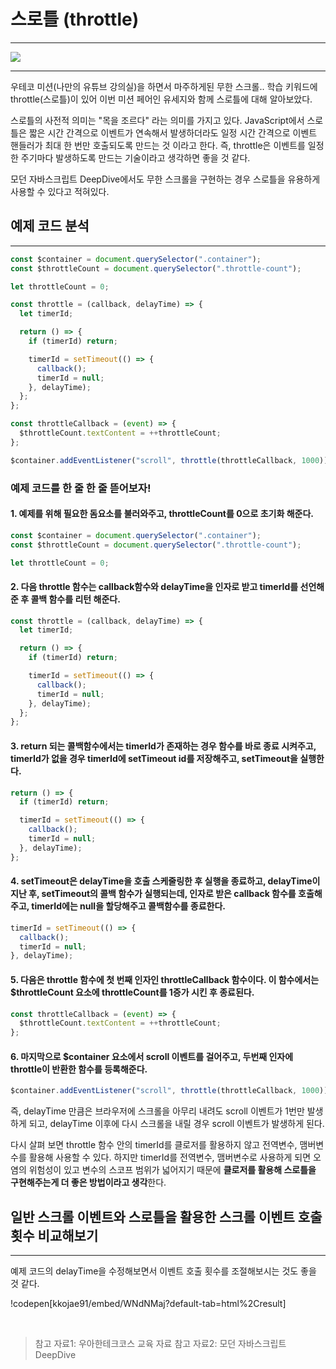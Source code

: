 # 스로틀 (throttle)

---

![](https://images.velog.io/images/kkojae91/post/48ade934-82fe-436d-a376-3269b05f8d59/js%E1%84%91%E1%85%AD%E1%84%8C%E1%85%B5-001.jpg)

---

우테코 미션(나만의 유튜브 강의실)을 하면서 마주하게된 무한 스크롤..
학습 키워드에 throttle(스로틀)이 있어 이번 미션 페어인 유세지와 함께 스로틀에 대해 알아보았다.

스로틀의 사전적 의미는 "목을 조르다" 라는 의미를 가지고 있다.
JavaScript에서 스로틀은 짧은 시간 간격으로 이벤트가 연속해서 발생하더라도 일정 시간 간격으로 이벤트 핸들러가 최대 한 번만 호출되도록 만드는 것 이라고 한다.
즉, throttle은 이벤트를 일정한 주기마다 발생하도록 만드는 기술이라고 생각하면 좋을 것 같다.

모던 자바스크립트 DeepDive에서도 무한 스크롤을 구현하는 경우 스로틀을 유용하게 사용할 수 있다고 적혀있다.

## 예제 코드 분석

---

```js
const $container = document.querySelector(".container");
const $throttleCount = document.querySelector(".throttle-count");

let throttleCount = 0;

const throttle = (callback, delayTime) => {
  let timerId;

  return () => {
    if (timerId) return;

    timerId = setTimeout(() => {
      callback();
      timerId = null;
    }, delayTime);
  };
};

const throttleCallback = (event) => {
  $throttleCount.textContent = ++throttleCount;
};

$container.addEventListener("scroll", throttle(throttleCallback, 1000));
```

### 예제 코드를 한 줄 한 줄 뜯어보자!

#### 1. 예제를 위해 필요한 돔요소를 불러와주고, throttleCount를 0으로 초기화 해준다.

```js
const $container = document.querySelector(".container");
const $throttleCount = document.querySelector(".throttle-count");

let throttleCount = 0;
```

#### 2. 다음 throttle 함수는 callback함수와 delayTime을 인자로 받고 timerId를 선언해준 후 콜백 함수를 리턴 해준다.

```js
const throttle = (callback, delayTime) => {
  let timerId;

  return () => {
    if (timerId) return;

    timerId = setTimeout(() => {
      callback();
      timerId = null;
    }, delayTime);
  };
};
```

#### 3. return 되는 콜백함수에서는 timerId가 존재하는 경우 함수를 바로 종료 시켜주고, timerId가 없을 경우 timerId에 setTimeout id를 저장해주고, setTimeout을 실행한다.

```js
return () => {
  if (timerId) return;

  timerId = setTimeout(() => {
    callback();
    timerId = null;
  }, delayTime);
};
```

#### 4. setTimeout은 delayTime을 호출 스케줄링한 후 실행을 종료하고, delayTime이 지난 후, setTimeout의 콜백 함수가 실행되는데, 인자로 받은 callback 함수를 호출해주고, timerId에는 null을 할당해주고 콜백함수를 종료한다.

```js
timerId = setTimeout(() => {
  callback();
  timerId = null;
}, delayTime);
```

#### 5. 다음은 throttle 함수에 첫 번째 인자인 throttleCallback 함수이다. 이 함수에서는 $throttleCount 요소에 throttleCount를 1증가 시킨 후 종료된다.

```js
const throttleCallback = (event) => {
  $throttleCount.textContent = ++throttleCount;
};
```

#### 6. 마지막으로 $container 요소에서 scroll 이벤트를 걸어주고, 두번째 인자에 throttle이 반환한 함수를 등록해준다.

```js
$container.addEventListener("scroll", throttle(throttleCallback, 1000));
```

즉, delayTime 만큼은 브라우저에 스크롤을 아무리 내려도 scroll 이벤트가 1번만 발생하게 되고, delayTime 이후에 다시 스크롤을 내릴 경우 scroll 이벤트가 발생하게 된다.

다시 살펴 보면 throttle 함수 안의 timerId를 클로저를 활용하지 않고 전역변수, 맴버변수를 활용해 사용할 수 있다.
하지만 timerId를 전역변수, 맴버변수로 사용하게 되면 오염의 위험성이 있고 변수의 스코프 범위가 넓어지기 때문에 **클로저를 활용해 스로틀을 구현해주는게 더 좋은 방법이라고 생각**한다.

## 일반 스크롤 이벤트와 스로틀을 활용한 스크롤 이벤트 호출 횟수 비교해보기

---

예제 코드의 delayTime을 수정해보면서 이벤트 호출 횟수를 조절해보시는 것도 좋을 것 같다.

!codepen[kkojae91/embed/WNdNMaj?default-tab=html%2Cresult]

<br />

> 참고 자료1: 우아한테크코스 교육 자료
> 참고 자료2: 모던 자바스크립트 DeepDive
